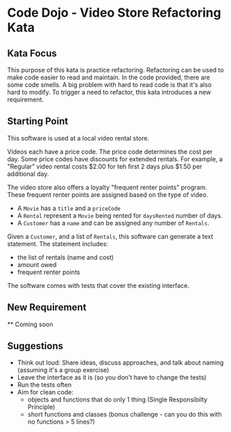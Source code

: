 # Code Dojo - Video Store Refactoring Kata

## Kata Focus

This purpose of this kata is practice refactoring. 
Refactoring can be used to make code easier to read and maintain.
In the code provided, there are some code smells.
A big problem with hard to read code is that it's also hard to modify.
To trigger a need to refactor, this kata introduces a new requirement.

## Starting Point

This software is used at a local video rental store.

Videos each have a price code.
The price code determines the cost per day.
Some price codes have discounts for extended rentals.
For example, a "Regular" video rental costs $2.00 for teh first 2 days plus $1.50 per additional day.

The video store also offers a loyalty "frequent renter points" program.
These frequent renter points are assigned based on the type of video.

- A `Movie` has a `title` and a `priceCode`
- A `Rental` represent a `Movie` being rented for `daysRented` number of days.
- A `Customer` has a `name` and can be assigned any number of `Rentals`.

Given a `Customer`, and a list of `Rentals`, this software can generate a text statement.
The statement includes:
- the list of rentals (name and cost)
- amount owed
- frequent renter points

The software comes with tests that cover the existing interface.

## New Requirement

** Coming soon

## Suggestions

- Think out loud: Share ideas, discuss approaches, and talk about naming (assuming it's a group exercise)
- Leave the interface as it is (so you don't have to change the tests)
- Run the tests often
- Aim for clean code:
  - objects and functions that do only 1 thing (Single Responsibilty Principle)
  - short functions and classes (bonus challenge - can you do this with no functions > 5 lines?)
  